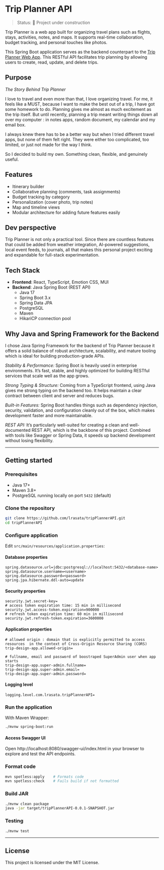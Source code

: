 # Trip Planner API

> Status: 🚧 Project under construction

Trip Planner is a web app built for organizing travel plans such as flights, stays, activities, notes,
and maps. It supports real-time collaboration, budget tracking, and personal touches like photos.

This Spring Boot application serves as the backend counterpart to the [Trip Planner Web App](https://github.com/lrasata/trip-planner-web-app). 
This RESTful API facilitates trip planning by allowing users to create, read, update, and delete trips.

## Purpose
*The Story Behind Trip Planner*

I love to travel and even more than that, I love organizing travel. For me, it feels like a MUST, because I  want to
make the best out of a trip, I have got some homework to do. Planning gives me almost as much excitement as the trip
itself. But until recently, planning a trip meant writing things down all over my computer : in notes apps, random
document, my calendar and my email box.

I always knew there has to be a better way but when I tried different travel apps, but none of them felt right.
They were either too complicated, too limited, or just not made for the way I think.

So I decided to build my own. Something clean, flexible, and genuinely useful.

## Features

- Itinerary builder
- Collaborative planning (comments, task assignments)
- Budget tracking by category
- Personalization (cover photo, trip notes)
- Map and timeline views
- Modular architecture for adding future features easily

## Dev perspective
Trip Planner is not only a practical tool. Since there are countless features that could be added from weather integration,
AI-powered suggestions, local event feeds, to journals, all that makes this personal project exciting and expandable for full-stack experimentation.

## Tech Stack
- **Frontend**: React, TypeScript, Emotion CSS, MUI
- **Backend**: Java Spring Boot (REST API)
  - Java 17
  - Spring Boot 3.x
  - Spring Data JPA
  - PostgreSQL
  - Maven
  - HikariCP connection pool

## Why Java and Spring Framework for the Backend

I chose Java Spring Framework for the backend of Trip Planner because it offers a solid balance of robust architecture, 
scalability, and mature tooling which is ideal for building production-grade APIs.

*Stability & Performance:* Spring Boot is heavily used in enterprise environments. It’s fast, stable, and highly 
optimized for building RESTful services that scale well as the app grows.

*Strong Typing & Structure:* Coming from a TypeScript frontend, using Java gives me strong typing on the backend too. 
It helps maintain a clear contract between client and server and reduces bugs.

*Built-in Features:* Spring Boot handles things such as dependency injection, security, validation, and configuration 
cleanly out of the box, which makes development faster and more maintainable.

*REST API:* It’s particularly well-suited for creating a clean and well-documented REST API, which is the backbone of 
this project. Combined with tools like Swagger or Spring Data, it speeds up backend development without losing 
flexibility.

---

## Getting started

### Prerequisites

- Java 17+
- Maven 3.8+
- PostgreSQL running locally on port `5432` (default)

### Clone the repository

```bash
git clone https://github.com/lrasata/tripPlannerAPI.git
cd tripPlannerAPI
```

### Configure application

Edit `src/main/resources/application.properties`:

#### Database properties
```properties
spring.datasource.url=jdbc:postgresql://localhost:5432/<database-name>
spring.datasource.username=<username>
spring.datasource.password=<password>
spring.jpa.hibernate.ddl-auto=update
```

#### Security properties
```properties
security.jwt.secret-key=
# access token expiration time: 15 min in millisecond
security.jwt.access-token.expiration=900000
# refresh token expiration time: 60 min in millisecond
security.jwt.refresh-token.expiration=3600000
```

#### Application properties
```properties
# allowed origin : domain that is explicitly permitted to access resources  in the context of Cross-Origin Resource Sharing (CORS)
trip-design-app.allowed-origin=

# fullname, email and password of boostraped SuperAdmin user when app starts
trip-design-app.super-admin.fullname=
trip-design-app.super-admin.email=
trip-design-app.super-admin.password=
```

#### Logging level
```
logging.level.com.lrasata.tripPlannerAPI=
```


### Run the application

With Maven Wrapper:

```bash
./mvnw spring-boot:run
```

#### Access Swagger UI
Open http://localhost:8080/swagger-ui/index.html in your browser to explore and test the API endpoints.

### Format code

```bash
mvn spotless:apply    # Formats code
mvn spotless:check    # Fails build if not formatted
```

### Build JAR

```bash
./mvnw clean package
java -jar target/tripPlannerAPI-0.0.1-SNAPSHOT.jar
```

### Testing

```bash
./mvnw test
```
---

## License

This project is licensed under the MIT License.
